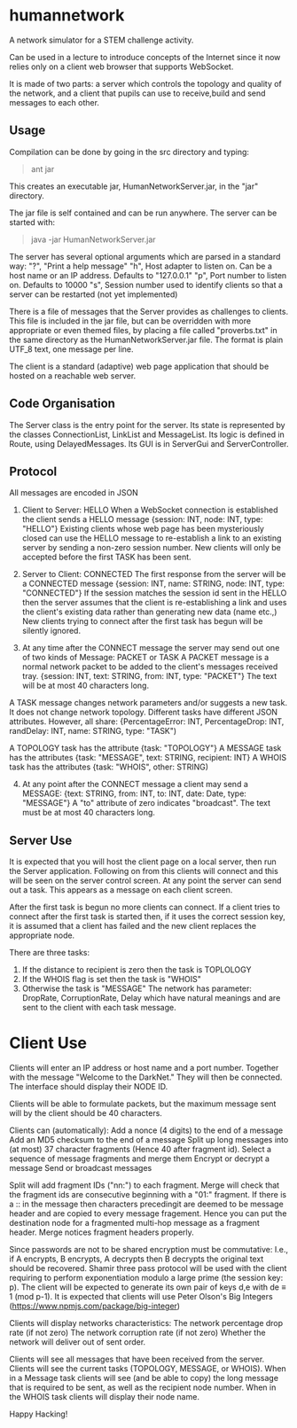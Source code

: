 humannetwork
============

A network simulator for a STEM challenge activity.

Can be used in a lecture to introduce concepts of the Internet since it now relies only on a client web browser that supports WebSocket.

It is made of two parts: a server which controls the topology and quality of the network, and a client that pupils can use to receive,build and send messages to each other.

Usage
-----
Compilation can be done by going in the src directory and typing:

> ant jar

This creates an executable jar, HumanNetworkServer.jar, in the "jar" directory.

The jar file is self contained and can be run anywhere.  The server can be started with:

> java -jar HumanNetworkServer.jar

The server has several optional arguments which are parsed in a standard way:
   "?", "Print a help message"
   "h", Host adapter to listen on.  Can be a host name or an IP address. Defaults to "127.0.0.1"
   "p", Port number to listen on.  Defaults to 10000
   "s", Session number used to identify clients so that a server can be restarted (not yet implemented)

There is a file of messages that the Server provides as challenges to clients.  This file is included in the jar file, but can be overridden with more appropriate or even themed files, by placing a file called "proverbs.txt" in the same directory as the HumanNetworkServer.jar file.  The format is plain UTF_8 text, one message per line.

The client is a standard (adaptive) web page application that should be hosted on a reachable web server.

Code Organisation
-----------------
The Server class is the entry point for the server. Its state is represented by the classes ConnectionList, LinkList and MessageList. Its logic is defined in Route, using DelayedMessages. Its GUI is in ServerGui and ServerController.

Protocol
--------
All messages are encoded in JSON

1. Client to Server: HELLO
When a WebSocket connection is established the client sends a HELLO message
{session: INT, node: INT, type: "HELLO"}
Existing clients whose web page has been mysteriously closed can use the HELLO message to re-establish a link to an existing server by sending a non-zero session number.
New clients will only be accepted before the first TASK has been sent.

2. Server to Client: CONNECTED
The first response from the server will be a CONNECTED message
{session: INT, name: STRING, node: INT, type: "CONNECTED"}
If the session matches the session id sent in the HELLO then the server assumes that the client is re-establishing a link and uses the client's existing data rather than generating new data (name etc.,)
New clients trying to connect after the first task has begun will be silently ignored.

3. At any time after the CONNECT message the server may send out one of two kinds of Message: PACKET or TASK
  A PACKET message is a normal network packet to be added to the client's messages received tray.
  {session: INT, text: STRING, from: INT, type: "PACKET"}
  The text will be at most 40 characters long.

  A TASK message changes network parameters and/or suggests a new task.  It does not change network topology.
  Different tasks have different JSON attributes.  However, all share:
  {PercentageError: INT, PercentageDrop: INT, randDelay: INT, name: STRING, type: "TASK")

  A TOPOLOGY task has the attribute {task: "TOPOLOGY"}
  A MESSAGE task has the attributes {task: "MESSAGE", text: STRING, recipient: INT}
  A WHOIS task has the attributes {task: "WHOIS", other: STRING)

4. At any point after the CONNECT message a client may send a MESSAGE:
  {text: STRING, from: INT, to: INT, date: Date, type: "MESSAGE"}
  A "to" attribute of zero indicates "broadcast". The text must be at most 40 characters long.
  
Server Use
----------
It is expected that you will host the client page on a local server, then run the Server application.
Following on from this clients will connect and this will be seen on the server control screen.
At any point the server can send out a task.  This appears as a message on each client screen.

After the first task is begun no more clients can connect.  If a client tries to connect after the first task is started then, if it uses the correct session key, it is assumed that a client has failed and the new client replaces the appropriate node.

There are three tasks:
1) If the distance to recipient is zero then the task is TOPLOLOGY
2) If the WHOIS flag is set then the task is "WHOIS"
3) Otherwise the task is "MESSAGE"
The network has parameter: DropRate, CorruptionRate, Delay which have natural meanings and are sent to the client with each task message.

Client Use
================
Clients will enter an IP address or host name and a port number.  Together with the message "Welcome to the DarkNet."
They will then be connected.  The interface should display their NODE ID.

Clients will be able to formulate packets, but the maximum message sent will by the client should be 40 characters.

Clients can (automatically):
 Add a nonce (4 digits) to the end of a message
 Add an MD5 checksum to the end of a message
 Split up long messages into (at most) 37 character fragments (Hence 40 after fragment id).
 Select a sequence of message fragments and merge them
 Encrypt or decrypt a message
 Send or broadcast messages

Split will add fragment IDs ("nn:") to each fragment. Merge will check that the fragment ids are consecutive beginning with a "01:" fragment.
If there is a :: in the message then characters precedingit are deemed to be message header and are copied to every message fragement.  Hence you can put the destination node for a fragmented multi-hop message as a fragment header.  Merge notices fragment headers properly.  

Since passwords are not to be shared encryption must be commutative:  I.e., if A encrypts, B encrypts, A decrypts then B decrypts the original text should be recovered.  Shamir three pass protocol will be used with the client requiring to perform exponentiation modulo a large prime (the session key: p).  The client will be expected to generate its own pair of keys d,e with de ≡ 1 (mod p-1).  It is expected that clients will use Peter Olson's Big Integers (https://www.npmjs.com/package/big-integer)

Clients will display networks characteristics:
 The network percentage drop rate (if not zero)
 The network corruption rate (if not zero)
 Whether the network will deliver out of sent order.

Clients will see all messages that have been received from the server.
Clients will see the current tasks (TOPOLOGY, MESSAGE, or WHOIS).
When in a Message task clients will see (and be able to copy) the long message that is required to be sent, as well as the recipient node number.
When in the WHOIS task clients will display their node name.

Happy Hacking!
